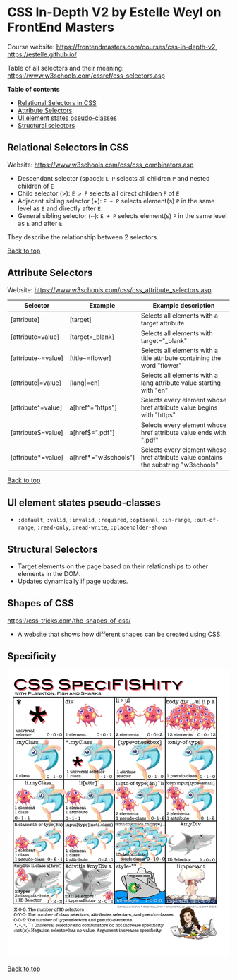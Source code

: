 # CSS In-Depth V2 by Estelle Weyl on FrontEnd Masters <a class="top"></a>

Course website: https://frontendmasters.com/courses/css-in-depth-v2, https://estelle.github.io/

Table of all selectors and their meaning: https://www.w3schools.com/cssref/css_selectors.asp

**Table of contents**
- [Relational Selectors in CSS](#relational-selectors)
- [Attribute Selectors](#attribute-selectors)
- [UI element states pseudo-classes](#ui-class)
- [Structural selectors](#structural-selectors)

## Relational Selectors in CSS <a id="relational-selectors"></a>
Website: https://www.w3schools.com/css/css_combinators.asp
- Descendant selector (space): `E P` selects all children `P` and nested children of `E`
- Child selector (>): `E > P` selects all direct children `P` of `E`
- Adjacent sibling selector (+): `E + P` selects element(s) `P` in the same level as `E` and directly after `E`.
- General sibling selector (~): `E + P` selects element(s) `P` in the same level as `E` and after `E`.

They describe the relationship between 2 selectors.

[Back to top](#top)

## Attribute Selectors <a id="attribute-selectors"></a>
Website: https://www.w3schools.com/css/css_attribute_selectors.asp

| Selector	| Example | Example description|
|-----------|---------|--------------------|
|[attribute]|[target] |	Selects all elements with a target attribute|
|[attribute=value]	  |[target=_blank]	|Selects all elements with target="_blank"|
|[attribute~=value]	  |[title~=flower]	|Selects all elements with a title attribute containing the word "flower"|
|[attribute\|=value]	|[lang\|=en]	|Selects all elements with a lang attribute value starting with "en"|
|[attribute^=value]	|a[href^="https"]	|Selects every <a> element whose href attribute value begins with "https"|
|[attribute$=value]	|a[href$=".pdf"]	|Selects every <a> element whose href attribute value ends with ".pdf"|
|[attribute*=value]	|a[href*="w3schools"]	|Selects every <a> element whose href attribute value contains the substring "w3schools"|

[Back to top](#top)

## UI element states pseudo-classes <a id="ui-class"></a>
- `:default`, `:valid`, `:invalid`, `:required`, `:optional`, `:in-range`, `:out-of-range`, `:read-only`, `:read-write`, `:placeholder-shown`

## Structural Selectors <a id="structural-selectors"></a>
- Target elements on the page based on their relationships to other elements in the DOM.
- Updates dynamically if page updates.

## Shapes of CSS
https://css-tricks.com/the-shapes-of-css/
- A website that shows how different shapes can be created using CSS.

## Specificity
<img src="./specifishity.png" alt="A cartoon explaining CSS specificity">

[Back to top](#top)
